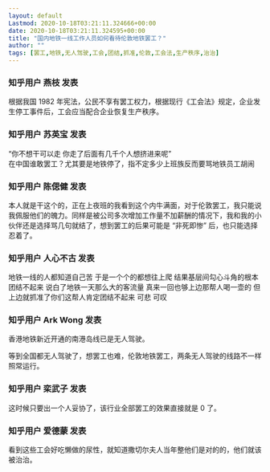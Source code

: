 ```yaml
---
layout: default
Lastmod: 2020-10-18T03:21:11.324666+00:00
date: 2020-10-18T03:21:11.324595+00:00
title: "国内地铁一线工作人员如何看待伦敦地铁罢工？"
author: ""
tags: [罢工,地铁,无人驾驶,工会,团结,抓准,伦敦,工会法,生产秩序,治治]
---
```



    
### 知乎用户 燕枝 发表
    
根据我国 1982 年宪法，公民不享有罢工权力，根据现行《工会法》规定，企业发生停工事件后，工会应当配合企业恢复生产秩序。
    
    
    
    
### 知乎用户 苏英宝 发表
    
“你不想干可以走 你走了后面有几千个人想挤进来呢”  
在中国谁敢罢工？尤其要是地铁停了，指不定多少上班族反而要骂地铁员工胡闹
    
    
    
    
### 知乎用户 陈偲健 发表
    
本人就是干这个的，正在上夜班的我看到这个内牛满面，对于伦敦罢工，我只能说我佩服他们的魄力。同样是被公司多次增加工作量不加薪酬的情况下，我和我的小伙伴还是选择骂几句就结了，想到罢工的后果可能是 “非死即惨” 后，也只能选择忍着了。
    
    
    
    
### 知乎用户 人心不古 发表
    
地铁一线的人都知道自己苦 于是一个个的都想往上爬 结果基层间勾心斗角的根本团结不起来 说白了地铁一天那么大的客流量 真来一回也够上边那帮人喝一壶的 但上边就抓准了你们这帮人肯定团结不起来 可悲 可叹
    
    
    
    
### 知乎用户  Ark Wong 发表
    
香港地铁新近开通的南港岛线已是无人驾驶。

等到全国都无人驾驶了，想罢工也难，伦敦地铁罢工，两条无人驾驶的线路不一样照常运行。
    
    
    
    
### 知乎用户 栾武子 发表
    
这时候只要出一个人妥协了，该行业全部罢工的效果直接就是 0 了。
    
    
    
    
### 知乎用户 爱德蒙 发表
    
看到这些工会好吃懒做的尿性，就知道撒切尔夫人当年整他们是对的的，他们就该被治治。
    
    
    

